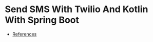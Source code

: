 # Send SMS With Twilio And Kotlin With Spring Boot

* [References](https://www.twilio.com/en-us/blog/java-spring-boot-kotlin-send-multiple-sms)
